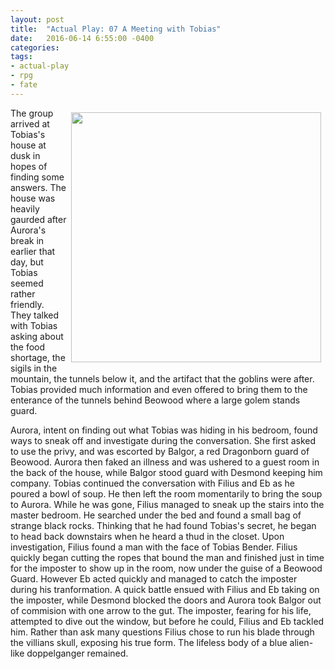 ```yaml
---
layout: post
title:  "Actual Play: 07 A Meeting with Tobias"
date:   2016-06-14 6:55:00 -0400 
categories: 
tags: 
- actual-play
- rpg
- fate
---
```

[<img src="{{site.baseurl}}/images/meeting-with-tobias.jpg" style="Float:right;width:400px;padding:7px;" />]({{site.baseurl}}/images/meeting-with-tobias.jpg)
The group arrived at Tobias's house at dusk in hopes of finding some answers. The house was heavily gaurded after Aurora's break in earlier that day, but Tobias seemed rather friendly. They talked with Tobias asking about the food shortage, the sigils in the mountain, the tunnels below it, and the artifact that the goblins were after. Tobias provided much information and even offered to bring them to the enterance of the tunnels behind Beowood where a large golem stands guard. 

Aurora, intent on finding out what Tobias was hiding in his bedroom, found ways to sneak off and investigate during the conversation. She first asked to use the privy, and was escorted by Balgor, a red Dragonborn guard of Beowood. Aurora then faked an illness and was ushered to a guest room in the back of the house, while Balgor stood guard with Desmond keeping him company. Tobias continued the conversation with Filius and Eb as he poured a bowl of soup. He then left the room momentarily to bring the soup to Aurora. While he was gone, Filius managed to sneak up the stairs into the master bedroom. He searched under the bed and found a small bag of strange black rocks. Thinking that he had found Tobias's secret, he began to head back downstairs when he heard a thud in the closet. Upon investigation, Filius found a man with the face of Tobias Bender. Filius quickly began cutting the ropes that bound the man and finished just in time for the imposter to show up in the room, now under the guise of a Beowood Guard. However Eb acted quickly and managed to catch the imposter during his tranformation. A quick battle ensued with Filius and Eb taking on the imposter, while Desmond blocked the doors and Aurora took Balgor out of commision with one arrow to the gut. The imposter, fearing for his life, attempted to dive out the window, but before he could, Filius and Eb tackled him. Rather than ask many questions Filius chose to run his blade through the villians skull, exposing his true form. The lifeless body of a blue alien-like doppelganger remained.
